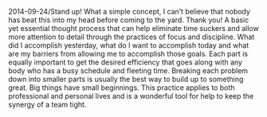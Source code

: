 2014-09-24/Stand up!  What a simple concept, I can’t believe that nobody has beat this into my head before coming to the yard.  Thank you!  A basic yet essential thought process that can help eliminate time suckers and allow more attention to detail through the practices of focus and discipline.  What did I accomplish yesterday, what do I want to accomplish today and what are my barriers from allowing me to accomplish those goals.  Each part is equally important to get the desired efficiency that goes along with any body who has a busy schedule and fleeting time.  Breaking each problem down into smaller parts is usually the best way to build up to something great.  Big things have small beginnings.  This practice applies to both professional and personal lives and is a wonderful tool for help to keep the synergy of a team tight.